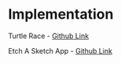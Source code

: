 # Implementation

Turtle Race - [Github Link](https://github.com/grandeurkoe/100-days-of-code-the-complete-python-pro-bootcamp/tree/d99a3efa0b0aa05ab1b1b20f285b848f20d3f7c3/day-019-etch-a-sketch-and-the-turtle-race/turtle-race)

Etch A Sketch App - [Github Link](https://github.com/grandeurkoe/100-days-of-code-the-complete-python-pro-bootcamp/tree/d99a3efa0b0aa05ab1b1b20f285b848f20d3f7c3/day-019-etch-a-sketch-and-the-turtle-race/etch-a-sketch-app)